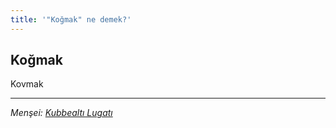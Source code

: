 ```yaml
---
title: '"Koğmak" ne demek?'
---
```


## Koğmak
Kovmak

---
*Menşei: [Kubbealtı Lugatı](https://www.lugatim.com/s/Koğmak)*